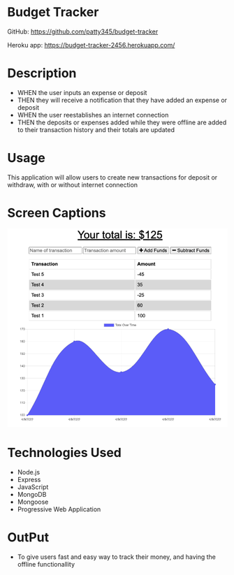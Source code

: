 # Budget Tracker

GitHub: https://github.com/patty345/budget-tracker

Heroku app: https://budget-tracker-2456.herokuapp.com/

# Description

- WHEN the user inputs an expense or deposit
- THEN they will receive a notification that they have added an expense or deposit
- WHEN the user reestablishes an internet connection
- THEN the deposits or expenses added while they were offline are added to their transaction history and their totals are updated


# Usage

This application will allow users to create new transactions for deposit or withdraw, with or without internet connection

# Screen Captions

![Main Page](./public/images/MainPage.png)


# Technologies Used

- Node.js
- Express
- JavaScript
- MongoDB
- Mongoose
- Progressive Web Application

# OutPut

- To give users fast and easy way to track their money, and having the offline functionallity